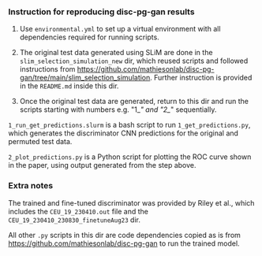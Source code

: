 ### Instruction for reproducing disc-pg-gan results
1. Use `environmental.yml` to set up a virtual environment with all dependencies required for running scripts.

2. The original test data generated using SLiM are done in the `slim_selection_simulation_new` dir,
which reused scripts and followed instructions from https://github.com/mathiesonlab/disc-pg-gan/tree/main/slim_selection_simulation.
Further instruction is provided in the `README.md` inside this dir.

3. Once the original test data are generated, return to this dir and run the scripts starting with numbers e.g. "1_*" and "2_*" sequentially.

`1_run_get_predictions.slurm` is a bash script to run `1_get_predictions.py`, which generates the discriminator CNN predictions for the original and permuted test data.

`2_plot_predictions.py` is a Python script for plotting the ROC curve shown in the paper, using output generated from the step above.

### Extra notes
The trained and fine-tuned discriminator was provided by Riley et al., which includes the `CEU_19_230410.out` file and the `CEU_19_230410_230830_finetuneAug23` dir.

All other `.py` scripts in this dir are code dependencies copied as is from https://github.com/mathiesonlab/disc-pg-gan to run the trained model.

